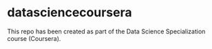 # datasciencecoursera
This repo has been created as part of the Data Science Specialization course (Coursera).

